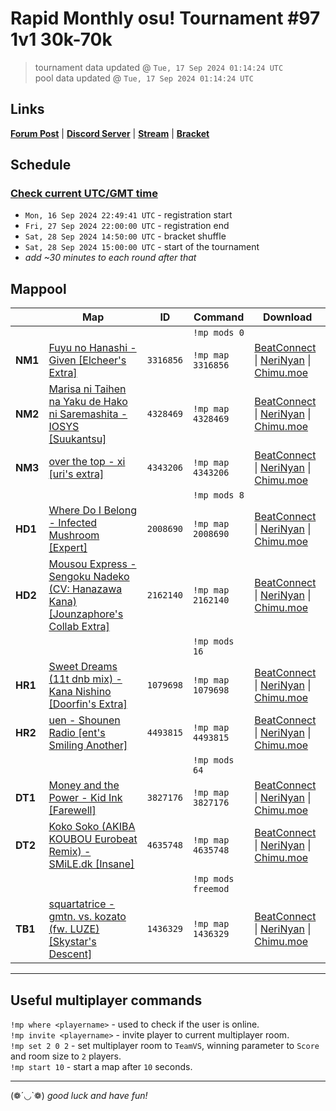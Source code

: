 # Rapid Monthly osu! Tournament #97 1v1 30k-70k

> tournament data updated @ `Tue, 17 Sep 2024 01:14:24 UTC`  
> pool data updated @ `Tue, 17 Sep 2024 01:14:24 UTC`

## Links

[**Forum Post**](https://osu.ppy.sh/community/forums/topics/1978583) | [**Discord Server**](https://discord.gg/9sKe7nF) | [**Stream**](https://www.twitch.tv/rapid_tournaments) | [**Bracket**](https://challonge.com/rmosutourney97)

## Schedule

### [**Check current UTC/GMT time**](https://www.utctime.net)

- `Mon, 16 Sep 2024 22:49:41 UTC` - registration start
- `Fri, 27 Sep 2024 22:00:00 UTC` - registration end
- `Sat, 28 Sep 2024 14:50:00 UTC` - bracket shuffle
- `Sat, 28 Sep 2024 15:00:00 UTC` - start of the tournament
- _add ~30 minutes to each round after that_


## Mappool

| | Map | ID | Command | Download |
| --- | --- | --- | ------- | -------- |
| | | | `!mp mods 0` |
| **NM1** | [Fuyu no Hanashi - Given [Elcheer&#39;s Extra]](https://osu.ppy.sh/beatmapset/1401056) | `3316856` | `!mp map 3316856` | [BeatConnect](https://beatconnect.io/b/1401056) \| [NeriNyan](https://api.nerinyan.moe/d/1401056) \| [Chimu.moe](https://api.chimu.moe/v1/download/1401056) |
| **NM2** | [Marisa ni Taihen na Yaku de Hako ni Saremashita - IOSYS [Suukantsu]](https://osu.ppy.sh/beatmapset/2068755) | `4328469` | `!mp map 4328469` | [BeatConnect](https://beatconnect.io/b/2068755) \| [NeriNyan](https://api.nerinyan.moe/d/2068755) \| [Chimu.moe](https://api.chimu.moe/v1/download/2068755) |
| **NM3** | [over the top - xi [uri&#39;s extra]](https://osu.ppy.sh/beatmapset/2072719) | `4343206` | `!mp map 4343206` | [BeatConnect](https://beatconnect.io/b/2072719) \| [NeriNyan](https://api.nerinyan.moe/d/2072719) \| [Chimu.moe](https://api.chimu.moe/v1/download/2072719) |
| | | | `!mp mods 8` |
| **HD1** | [Where Do I Belong - Infected Mushroom [Expert]](https://osu.ppy.sh/beatmapset/959439) | `2008690` | `!mp map 2008690` | [BeatConnect](https://beatconnect.io/b/959439) \| [NeriNyan](https://api.nerinyan.moe/d/959439) \| [Chimu.moe](https://api.chimu.moe/v1/download/959439) |
| **HD2** | [Mousou Express - Sengoku Nadeko (CV: Hanazawa Kana) [Jounzaphore&#39;s Collab Extra]](https://osu.ppy.sh/beatmapset/1034108) | `2162140` | `!mp map 2162140` | [BeatConnect](https://beatconnect.io/b/1034108) \| [NeriNyan](https://api.nerinyan.moe/d/1034108) \| [Chimu.moe](https://api.chimu.moe/v1/download/1034108) |
| | | | `!mp mods 16` |
| **HR1** | [Sweet Dreams (11t dnb mix) - Kana Nishino [Doorfin&#39;s Extra]](https://osu.ppy.sh/beatmapset/499488) | `1079698` | `!mp map 1079698` | [BeatConnect](https://beatconnect.io/b/499488) \| [NeriNyan](https://api.nerinyan.moe/d/499488) \| [Chimu.moe](https://api.chimu.moe/v1/download/499488) |
| **HR2** | [uen - Shounen Radio [ent&#39;s Smiling Another]](https://osu.ppy.sh/beatmapset/2110774) | `4493815` | `!mp map 4493815` | [BeatConnect](https://beatconnect.io/b/2110774) \| [NeriNyan](https://api.nerinyan.moe/d/2110774) \| [Chimu.moe](https://api.chimu.moe/v1/download/2110774) |
| | | | `!mp mods 64` |
| **DT1** | [Money and the Power - Kid Ink [Farewell]](https://osu.ppy.sh/beatmapset/1861425) | `3827176` | `!mp map 3827176` | [BeatConnect](https://beatconnect.io/b/1861425) \| [NeriNyan](https://api.nerinyan.moe/d/1861425) \| [Chimu.moe](https://api.chimu.moe/v1/download/1861425) |
| **DT2** | [Koko Soko (AKIBA KOUBOU Eurobeat Remix) - SMiLE.dk [Insane]](https://osu.ppy.sh/beatmapset/2191580) | `4635748` | `!mp map 4635748` | [BeatConnect](https://beatconnect.io/b/2191580) \| [NeriNyan](https://api.nerinyan.moe/d/2191580) \| [Chimu.moe](https://api.chimu.moe/v1/download/2191580) |
| | | | `!mp mods freemod` |
| **TB1** | [squartatrice - gmtn. vs. kozato (fw. LUZE) [Skystar&#39;s Descent]](https://osu.ppy.sh/beatmapset/679272) | `1436329` | `!mp map 1436329` | [BeatConnect](https://beatconnect.io/b/679272) \| [NeriNyan](https://api.nerinyan.moe/d/679272) \| [Chimu.moe](https://api.chimu.moe/v1/download/679272) |

---


## Useful multiplayer commands

`!mp where <playername>` - used to check if the user is online.  
`!mp invite <playername>` - invite player to current multiplayer room.  
`!mp set 2 0 2` - set multiplayer room to `TeamVS`, winning parameter to `Score` and room size to `2` players.  
`!mp start 10` - start a map after `10` seconds.

---

(❁´◡`❁) _good luck and have fun!_
